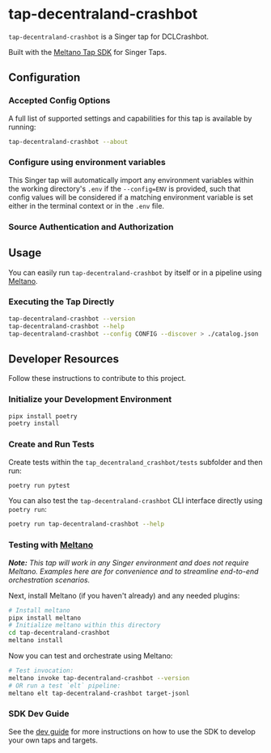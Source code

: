 # tap-decentraland-crashbot

`tap-decentraland-crashbot` is a Singer tap for DCLCrashbot.

Built with the [Meltano Tap SDK](https://sdk.meltano.com) for Singer Taps.

<!--

Developer TODO: Update the below as needed to correctly describe the install procedure. For instance, if you do not have a PyPi repo, or if you want users to directly install from your git repo, you can modify this step as appropriate.

## Installation

Install from PyPi:

```bash
pipx install tap-decentraland-crashbot
```

Install from GitHub:

```bash
pipx install git+https://github.com/ORG_NAME/tap-decentraland-crashbot.git@main
```

-->

## Configuration

### Accepted Config Options

<!--
Developer TODO: Provide a list of config options accepted by the tap.

This section can be created by copy-pasting the CLI output from:

```
tap-decentraland-crashbot --about --format=markdown
```
-->

A full list of supported settings and capabilities for this
tap is available by running:

```bash
tap-decentraland-crashbot --about
```

### Configure using environment variables

This Singer tap will automatically import any environment variables within the working directory's
`.env` if the `--config=ENV` is provided, such that config values will be considered if a matching
environment variable is set either in the terminal context or in the `.env` file.

### Source Authentication and Authorization

<!--
Developer TODO: If your tap requires special access on the source system, or any special authentication requirements, provide those here.
-->

## Usage

You can easily run `tap-decentraland-crashbot` by itself or in a pipeline using [Meltano](https://meltano.com/).

### Executing the Tap Directly

```bash
tap-decentraland-crashbot --version
tap-decentraland-crashbot --help
tap-decentraland-crashbot --config CONFIG --discover > ./catalog.json
```

## Developer Resources

Follow these instructions to contribute to this project.

### Initialize your Development Environment

```bash
pipx install poetry
poetry install
```

### Create and Run Tests

Create tests within the `tap_decentraland_crashbot/tests` subfolder and
  then run:

```bash
poetry run pytest
```

You can also test the `tap-decentraland-crashbot` CLI interface directly using `poetry run`:

```bash
poetry run tap-decentraland-crashbot --help
```

### Testing with [Meltano](https://www.meltano.com)

_**Note:** This tap will work in any Singer environment and does not require Meltano.
Examples here are for convenience and to streamline end-to-end orchestration scenarios._

<!--
Developer TODO:
Your project comes with a custom `meltano.yml` project file already created. Open the `meltano.yml` and follow any "TODO" items listed in
the file.
-->

Next, install Meltano (if you haven't already) and any needed plugins:

```bash
# Install meltano
pipx install meltano
# Initialize meltano within this directory
cd tap-decentraland-crashbot
meltano install
```

Now you can test and orchestrate using Meltano:

```bash
# Test invocation:
meltano invoke tap-decentraland-crashbot --version
# OR run a test `elt` pipeline:
meltano elt tap-decentraland-crashbot target-jsonl
```

### SDK Dev Guide

See the [dev guide](https://sdk.meltano.com/en/latest/dev_guide.html) for more instructions on how to use the SDK to
develop your own taps and targets.
